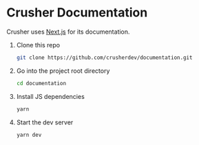 # Crusher Documentation

Crusher uses [Next.js](https://nextjs.org/) for its documentation.

1. Clone this repo

    ```sh
    git clone https://github.com/crusherdev/documentation.git
    ```

2. Go into the project root directory

    ```sh
    cd documentation
    ```

3. Install JS dependencies

    ```sh
    yarn
    ```

4. Start the dev server

    ```sh
    yarn dev
    ```
